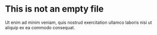 # This is not an empty file
Ut enim ad minim veniam, quis nostrud exercitation ullamco laboris nisi ut aliquip ex ea commodo consequat.
